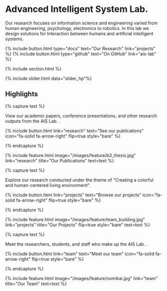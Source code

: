 # Advanced Intelligent System Lab.

Our research focuses on information science and engineering varied from human engineering, psychology, electronics to robotics. In this lab we design solutions for Interaction between humans and artificial intelligent systems.

{%
  include button.html
  type="docs"
  text="Our Research"
  link="projects"
%}
{%
  include button.html
  type="github"
  text="On GitHub"
  link="ais-lab"
%}

{% include section.html %}

{% include slider.html
    data="slider_hp"%}

## Highlights

{% capture text %}

View our academic papers, conference presentations, and other research outputs from the AIS Lab. .

{%
  include button.html
  link="research"
  text="See our publications"
  icon="fa-solid fa-arrow-right"
  flip=true
  style="bare"
%}

{% endcapture %}

{%
  include feature.html
  image="/images/feature/b3_thesis.jpg"
  link="research"
  title="Our Publications"
  text=text
%}

{% capture text %}

Explore our research conducted under the theme of "Creating a colorful and human-centered living environment".

{%
  include button.html
  link="projects"
  text="Browse our projects"
  icon="fa-solid fa-arrow-right"
  flip=true
  style="bare"
%}

{% endcapture %}

{%
  include feature.html
  image="/images/feature/team_building.jpg"
  link="projects"
  title="Our Projects"
  flip=true
  style="bare"
  text=text
%}

{% capture text %}

Meet the researchers, students, and staff who make up the AIS Lab. .

{%
  include button.html
  link="team"
  text="Meet our team"
  icon="fa-solid fa-arrow-right"
  flip=true
  style="bare"
%}

{% endcapture %}

{%
  include feature.html
  image="/images/feature/nomikai.jpg"
  link="team"
  title="Our Team"
  text=text
%}